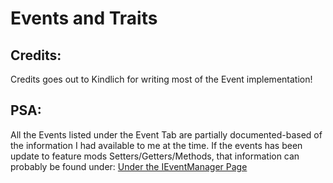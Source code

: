 # Events and Traits

## Credits:
Credits goes out to Kindlich for writing most of the Event implementation!

## PSA:
All the Events listed under the Event Tab are partially documented-based of the information I had available to me at the time.
If the events has been update to feature mods Setters/Getters/Methods, that information can probably be found under:
[Under the IEventManager Page](/Vanilla/Events/IEventManager/)